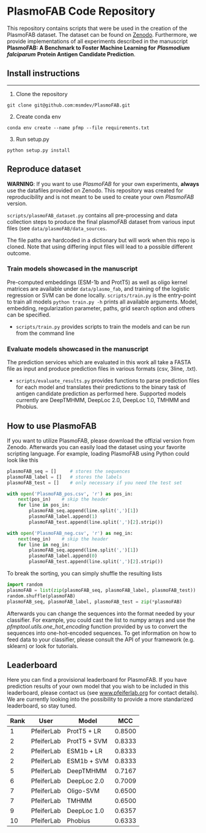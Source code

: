 # PlasmoFAB Code Repository

This repository contains scripts that were be used in the creation of the PlasmoFAB dataset. The dataset can be found on [Zenodo](https://doi.org/10.5281/zenodo.7433087). Furthermore, we provide implementations of all experiments described in the manuscript **PlasmoFAB: A Benchmark to Foster Machine Learning for** ***Plasmodium falciparum*** **Protein Antigen Candidate Prediction**.


## Install instructions
-------

1.  Clone the repository  

  `git clone git@github.com:msmdev/PlasmoFAB.git`

2.  Create conda env

`conda env create --name pfmp --file requirements.txt`

3. Run setup.py

`python setup.py install`

 
## Reproduce dataset

**WARNING**: If you want to use *PlasmoFAB* for your own experiments, **always** use the datafiles provided on Zenodo. This repository was created for reproducibility and is not meant to be used to create your own *PlasmoFAB* version.

`scripts/plasmoFAB_dataset.py` contains all pre-processing and data collection steps to produce the final plasmoFAB dataset from various input files (see `data/plasmoFAB/data_sources`. 

The file paths are hardcoded in a dictionary but will work when this repo is cloned. Note that using differing input files will lead to a possible different outcome.

### Train models showcased in the manuscript

Pre-computed embeddings (ESM-1b and ProtT5) as well as oligo kernel matrices are available under `data/plasmo_fab`, and training of the logistic regression or SVM can be done locally. `scripts/train.py` is the entry-point to train all models `python train.py -h` prints all available arguments. Model, embedding, regularization parameter, paths, grid search option  and others can be specified.
 
- `scripts/train.py` provides scripts to train the models and can be run from the command line

### Evaluate models showcased in the manuscript

The prediction services which are evaluated in this work all take a FASTA file as input and produce prediction files in various formats (csv, 3line, .txt).

- `scripts/evaluate_results.py` provides functions to parse prediction files for each model and translates their predictions to the binary task of antigen candidate prediction as performed here. Supported models currently are DeepTMHMM, DeepLoc 2.0, DeepLoc 1.0, TMHMM and Phobius.

## How to use PlasmoFAB

If you want to utilize PlasmoFAB, please download the offizial version from Zenodo. Afterwards you can easily load the dataset using your favorite scripting language. For example, loading PlasmoFAB using Python could look like this

```python
plasmoFAB_seq = []     # stores the sequences
plasmoFAB_label = []   # stores the labels
plasmoFAB_test = []    # only necessary if you need the test set

with open('PlasmoFAB_pos.csv', 'r') as pos_in:
    next(pos_in)    # skip the header
    for line in pos_in:
        plasmoFAB_seq.append(line.split(',')[1])
        plasmoFAB_label.append(1)
        plasmoFAB_test.append(line.split(',')[2].strip())

with open('PlasmoFAB_neg.csv', 'r') as neg_in:
    next(neg_in)    # skip the header
    for line in neg_in:
        plasmoFAB_seq.append(line.split(',')[1])
        plasmoFAB_label.append(0)
        plasmoFAB_test.append(line.split(',')[2].strip())
```

To break the sorting, you can simply shuffle the resulting lists

```python
import random
plasmoFAB = list(zip(plasmoFAB_seq, plasmoFAB_label, plasmoFAB_test))
random.shuffle(plasmoFAB)
plasmoFAB_seq, plasmoFAB_label, plasmoFAB_test = zip(*plasmoFAB)
```

Afterwards you can change the sequences into the format needed by your classifier. For example, you could cast the list to numpy arrays and use the *pfmptool.utils.one_hot_encoding* function provided by us to convert the sequences into one-hot-encoded sequences. To get information on how to feed data to your classifier, please consult the API of your framework (e.g. sklearn) or look for tutorials.

## Leaderboard

Here you can find a provisional leaderboard for PlasmoFAB. If you have prediction results of your own model that you wish to be included in this leaderboard, please contact us (see www.pfeiferlab.org for contact details). We are currently looking into the possibility to provide a more standarized leaderboard, so stay tuned.

|Rank         |User         |Model       |MCC         |
|-------------|-------------|------------|------------|
|1            |PfeiferLab   |ProtT5 + LR |0.8500      |
|2            |PfeiferLab   |ProtT5 + SVM|0.8333      |
|2            |PfeiferLab   |ESM1b + LR  |0.8333      |
|2            |PfeiferLab   |ESM1b + SVM |0.8333      |
|5            |PfeiferLab   |DeepTMHMM   |0.7167      |
|6            |PfeiferLab   |DeepLoc 2.0 |0.7009      |
|7            |PfeiferLab   |Oligo-SVM   |0.6500      |
|7            |PfeiferLab   |TMHMM       |0.6500      |
|9            |PfeiferLab   |DeepLoc 1.0 |0.6357      |
|10           |PfeiferLab   |Phobius     |0.6333      |
